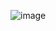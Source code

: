 ![image](https://user-images.githubusercontent.com/89457526/169969440-47ee6ae3-70f4-493b-9c11-3797785cefae.png)
